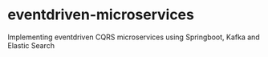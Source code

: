 # eventdriven-microservices
Implementing eventdriven CQRS microservices using Springboot, Kafka and Elastic Search

